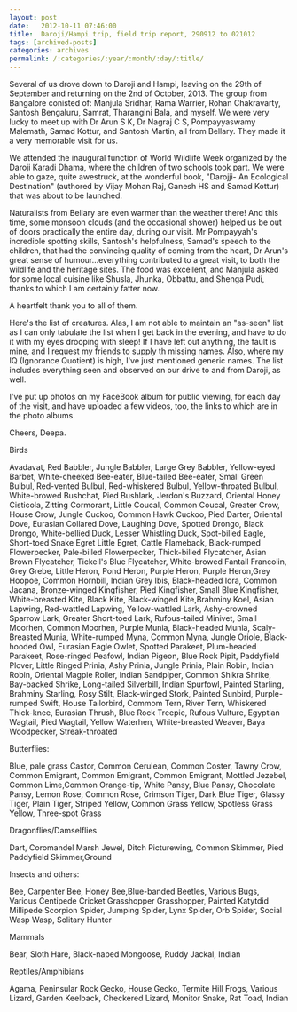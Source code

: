 ```yaml
---
layout: post
date:	2012-10-11 07:46:00
title:  Daroji/Hampi trip, field trip report, 290912 to 021012
tags: [archived-posts]
categories: archives
permalink: /:categories/:year/:month/:day/:title/
---
```

Several of us drove down to Daroji and Hampi, leaving on the 29th of
September and returning on the 2nd of October, 2013. The group from
Bangalore conisted of: Manjula Sridhar, Rama Warrier,  Rohan
Chakravarty, Santosh Bengaluru, Samrat, Tharangini Bala, and myself.
We were very lucky to meet up with Dr Arun S K, Dr Nagraj C S,
Pompayyaswamy Malemath, Samad Kottur, and Santosh Martin, all  from
Bellary. They made it a very memorable visit for us.

We attended the inaugural function of World Wildlife Week organized by
the Daroji Karadi Dhama, where the children of two schools took part.
We were able to gaze, quite awestruck, at the wonderful book,
"Darojji- An Ecological Destination" (authored by  Vijay Mohan Raj,
Ganesh HS and Samad Kottur)  that was about to be launched.

Naturalists from Bellary are even warmer than the weather there! And
this time, some monsoon clouds (and the occasional shower) helped us
be out of doors practically the entire day, during our visit. Mr
Pompayyah's incredible spotting skills, Santosh's helpfulness, Samad's
speech to the children, that had the convincing quality of coming from
the heart, Dr Arun's great sense of humour...everything contributed to
a great visit, to both the wildlife and the heritage sites. The food
was excellent, and Manjula asked for some local cuisine like Shusla,
Jhunka, Obbattu,  and Shenga Pudi, thanks to which I am certainly
fatter now.

A heartfelt thank you to all of them.

Here's the list of creatures. Alas, I am not able to maintain an
"as-seen" list as I can only tabulate the list when I get back in the
evening, and have to do it with my eyes drooping with sleep! If I have
left out anything, the fault is mine, and I request my friends to
supply th missing names. Also, where my IQ (Ignorance Quotient) is
high, I've just mentioned generic names. The list includes everything
seen and observed on our drive to and from Daroji, as well.

I've put up photos on my FaceBook album for public viewing, for each
day of the visit, and have uploaded a few videos, too, the links to
which are in the photo albums.

Cheers, Deepa.

<lj-cut text="creatures list, need not see if you aren't interested">

 Birds

Avadavat, Red
Babbler, Jungle
Babbler, Large Grey
Babbler, Yellow-eyed
Barbet, White-cheeked
Bee-eater, Blue-tailed
Bee-eater, Small Green
Bulbul, Red-vented
Bulbul, Red-whiskered
Bulbul, Yellow-throated
Bulbul, White-browed
Bushchat, Pied
Bushlark, Jerdon's
Buzzard, Oriental Honey
Cisticola, Zitting
Cormorant, Little
Coucal, Common
Coucal, Greater
Crow, House
Crow, Jungle
Cuckoo, Common Hawk
Cuckoo, Pied
Darter, Oriental
Dove, Eurasian Collared
Dove, Laughing
Dove, Spotted
Drongo, Black
Drongo, White-bellied
Duck, Lesser Whistling
Duck, Spot-billed
Eagle, Short-toed Snake
Egret Little
Egret, Cattle
Flameback, Black-rumped
Flowerpecker, Pale-billed
Flowerpecker, Thick-billed
Flycatcher, Asian Brown
Flycatcher, Tickell's Blue
Flycatcher, White-browed Fantail
Francolin, Grey
Grebe, Little
Heron, Pond
Heron, Purple
Heron, Purple
Heron,Grey
Hoopoe, Common
Hornbill, Indian Grey
Ibis, Black-headed
Iora, Common
Jacana, Bronze-winged
Kingfisher, Pied
Kingfisher, Small Blue
Kingfisher, White-breasted
Kite, Black
Kite, Black-winged
Kite,Brahminy
Koel, Asian
Lapwing, Red-wattled
Lapwing, Yellow-wattled
Lark, Ashy-crowned Sparrow
Lark, Greater Short-toed
Lark, Rufous-tailed
Minivet, Small
Moorhen, Common
Moorhen, Purple
Munia, Black-headed
Munia, Scaly-Breasted
Munia, White-rumped
Myna, Common
Myna, Jungle
Oriole, Black-hooded
Owl, Eurasian Eagle
Owlet, Spotted
Parakeet, Plum-headed
Parakeet, Rose-ringed
Peafowl, Indian
Pigeon, Blue Rock
Pipit, Paddyfield
Plover, Little Ringed
Prinia, Ashy
Prinia, Jungle
Prinia, Plain
Robin, Indian
Robin, Oriental Magpie
Roller, Indian
Sandpiper, Common
Shikra
Shrike, Bay-backed
Shrike, Long-tailed
Silverbill, Indian
Spurfowl, Painted
Starling, Brahminy
Starling, Rosy
Stilt, Black-winged
Stork, Painted
Sunbird, Purple-rumped
Swift, House
Tailorbird, Commom
Tern, River
Tern, Whiskered
Thick-knee, Eurasian
Thrush, Blue Rock
Treepie, Rufous
Vulture, Egyptian
Wagtail, Pied
Wagtail, Yellow
Waterhen, White-breasted
Weaver, Baya
Woodpecker, Streak-throated

Butterflies:

Blue, pale grass
Castor, Common
Cerulean, Common
Coster, Tawny
Crow, Common
Emigrant, Common
Emigrant, Common
Emigrant, Mottled
Jezebel, Common
Lime,Common
Orange-tip, White
Pansy, Blue
Pansy, Chocolate
Pansy, Lemon
Rose, Common
Rose, Crimson
Tiger, Dark Blue
Tiger, Glassy
Tiger, Plain
Tiger, Striped
Yellow, Common Grass
Yellow, Spotless  Grass
Yellow, Three-spot Grass


Dragonflies/Damselflies

Dart, Coromandel Marsh
Jewel, Ditch
Picturewing, Common
Skimmer, Pied Paddyfield
Skimmer,Ground

Insects and others:

Bee, Carpenter
Bee, Honey
Bee,Blue-banded
Beetles, Various
Bugs, Various
Centipede
Cricket
Grasshopper
Grasshopper, Painted
Katytdid
Millipede
Scorpion
Spider, Jumping
Spider, Lynx
Spider, Orb
Spider, Social
Wasp
Wasp, Solitary Hunter

Mammals

Bear, Sloth
Hare, Black-naped
Mongoose, Ruddy
Jackal, Indian


Reptiles/Amphibians

Agama, Peninsular Rock
Gecko, House
Gecko, Termite Hill
Frogs, Various
Lizard, Garden
Keelback, Checkered
Lizard, Monitor
Snake, Rat
Toad, Indian

</lj-cut>
